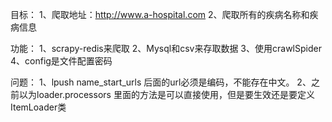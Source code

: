 目标：
1、爬取地址：http://www.a-hospital.com
2、爬取所有的疾病名称和疾病信息

功能：
1、scrapy-redis来爬取
2、Mysql和csv来存取数据
3、使用crawlSpider
4、config是文件配置密码

问题：
1、lpush name_start_urls 后面的url必须是编码，不能存在中文。
2、之前以为loader.processors 里面的方法是可以直接使用，但是要生效还是要定义ItemLoader类
